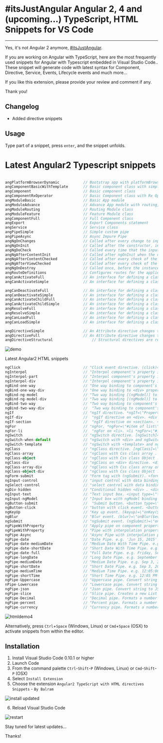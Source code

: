 # #itsJustAngular Angular 2, 4 and (upcoming...) TypeScript, HTML Snippets for VS Code
**************************************************

Yes, it's not Angular 2 anymore, [#itsJustAngular](https://twitter.com/hashtag/itsJustAngular?src=hash&ref_src=twsrc%5Etfw).

If you are working on Angular with TypeScript, here are the most frequently used snippets for Angular with Typescript embedded in Visual Studio Code..
These snippet will generate code with latest syntax for Component, Directive, Service, Events, Lifecycle events and much more... 

If you like this extension, please provide your review and comment if any.

Thank you!

## Changelog
* Added directive snippets

## Usage
Type part of a snippet, press `enter`, and the snippet unfolds.

# Latest Angular2 Typescript snippets
```typescript

angPlatformBrowserDynamic  			// Bootstrap app with platformBrowserDynamic
angComponentBasicWithTemplate    	// Basic component class with simple selector and html template
angComponent    				    // Basic component class
angComponentRxOperator    			// Basic Component class with Rx Operators
angModuleBasic    			        // Basic App module
angModuleAdvance					// Advance App module with routing, shared module
angModuleRouting					// Routing Module class
angModuleFeature			        // Feature Module class
angComponentFull					// Full Component class
angExport				            // Export Components statement
angService					        // Service class
angPipeSimple	                    // Simple custom pipe
angPipeAsync				        // Async Impure Pipe
angNgOnChanges					    // Called after every change to input properties and before processing content or child views.
angNgOnInit							// Called after the constructor, initializing input properties, and the first call to ngOnChanges.
angNgDoCheck						// Called every time that the input properties of a component or a directive are checked. Use it to extend change detection by performing a custom check.
angNgAfterContentInit				// Called after ngOnInit when the component's or directive's content has been initialized.
angNgAfterContentChecked			// Called after every check of the component's or directive's content.
angNgAfterViewChecked				// Called after every check of the component's view. Applies to components only.
angNgOnDestroy						// Called once, before the instance is destroyed.
angRouteDefinitions					// Configures routes for the application. Supports static, parameterized, redirect, and wildcard routes. Also supports custom route data and resolve.
angCanActivateFull					// An interface for defining a class that the router should call first to determine if it should activate this component. Should return a boolean or an Observable/Promise that resolves to a boolean.
angCanActivateSimple				// An interface for defining a class that the router should call first to determine if it should activate this component. Should return a boolean or an Observable/Promise that resolves to a boolean.

angCanDeactivateFull				// An interface for defining a class that the router should call first to determine if it should deactivate this component after a navigation. Should return a boolean or an Observable/Promise that resolves to a boolean.
angCanDeactivateSimple				// An interface for defining a class that the router should call first to determine if it should deactivate this component after a navigation. Should return a boolean or an Observable/Promise that resolves to a boolean.
angCanActivateChildFull				// An interface for defining a class that the router should call first to determine if it should activate the child route. Should return a boolean or an Observable/Promise that resolves to a boolean.
angCanActivateChildSimple			// An interface for defining a class that the router should call first to determine if it should activate the child route. Should return a boolean or an Observable/Promise that resolves to a boolean.
angResolveFull						// An interface for defining a class that the router should call first to resolve route data before rendering the route. Should return a value or an Observable/Promise that resolves to a value.
angResolveSimple					// An interface for defining a class that the router should call first to resolve route data before rendering the route. Should return a value or an Observable/Promise that resolves to a value.
angCanLoadFull						// An interface for defining a class that the router should call first to check if the lazy loaded module should be loaded. Should return a boolean or an Observable/Promise that resolves to a boolean.
angCanLoadSimple					// An interface for defining a class that the router should call first to check if the lazy loaded module should be loaded. Should return a boolean or an Observable/Promise that resolves to a boolean.

angDirectiveSimple					// An Attribute directive changes the appearance or behavior of a DOM element.
angDirectiveFull					// An Attribute directive changes the appearance or behavior of a DOM element.
angDirectiveStructural					// Structural directives are responsible for HTML layout. They shape or reshape the DOM's structure, typically by adding, removing, or manipulating elements.

```

![demo](https://cloud.githubusercontent.com/assets/4145169/22676434/6a58faec-ed11-11e6-963e-365e14fd2b31.gif)

Latest Angular2 HTML snippets
```typescript
ngClick                             // "Click event directive. (click)="clickEventHandler($event)"" 
ngInterpol                          // "Interpol component's property in html" 
ngInterpol-part                     // "Interpol component's property in <p> tag. <p>{{property}}</p>"
ngInterpol-div                      // "Interpol component's property in <div> tag. <div>{{property}}</div>"
ngBind-one-way                      // "One way binding to component's property. [property]=\"Property\""
ngBind-one-way-div                  // "One way binding to <div> property e.g. <div [property]=\"property\"></div>"
ngBind-ng-model                     // "Two way binding [(ngModel)] to component's property. [(ngModel)]=\"Property\""
ngBind-ng-model-div                 // "Two way binding [(ngModel)] to component's property. [(ngModel)]=\"Property\""
ngBind-two-way                      // "Two way binding to component's property. [(property)]=\"Property\""
ngBind-two-way-div                  //  "Two way binding to component's property. [(property)]=\"Property\""
ngIf                                // "ngIf directive. *ngIf=\"Property\""
ngIf-div                            //  "ngIf directive on <div>. <div *ngIf=\"Property\"></div>"
ngIf-section                        //  "ngIf directive on <section>. <section *ngIf=\"Property\"></section>"
ngFor                               // "ngFor. *ngFor=\"#item of list\""
ngFor-li		                    //  "ngFor on <li>. <li *ngFor=\"#item of list\">{{item}}</li>"
ngSwitch                            // "ngSwitch directive. [ngSwitch]=\"conditionExpression\""
ngSwitch-when-default               // "ngSwitch with <div> and ngSwitchWhen conditions."
ngSwitch-template                   // "ngSwitch with <template> and ngSwitchWhen conditions."
ngClass                             // "ngClass directive. [ngClass]=\"highlightedClass\""
ngClass-array                       // "ngClass with Css class array . [ngClass]=[\"highlightedClass\",\"showBorder\""
ngClass-object                      // "ngClass with Css class Object . [ngClass]=\"{active: isOn, disabled: isDisabled}\""
ngClass-div                         // "ngClass on <div> directive. <div [ngClass]=\"CSS-Class-Name\"> </div>"
ngClass-array-div                   // "ngClass with Css class array on <div>. <div [ngClass]=\"[CssClass-1,CssClass-2]\"> </div>"
ngClass-object-div                  // "ngClass with Css class Object . [ngClass]=\"{active: isOn, disabled: isDisabled}\""
ngForm-submit		                // "Form tag with (ngSubmit). <form id=\"dataForm\" (ngSubmit)=\"submitMethod()\"></div>" 
ngInput-control                     // "input control with data binding . <input type=\"text\" class=\"form-control\" required"
ngSelect-control                    // "select control with data binding . <select required [(ngModel)]=\"model.property\" ngControl=\"controlName\">"
ngDiv-hidden                        // "Conditional hidden <div> . <div [hidden]=\"condition\"></div>"
ngInput-text                        // "Text input box. <input type=\"text\" required></input>"
ngInput-ngModel                     // "Input box with ngModel binding . <input type=\"text\" required [(ngModel)]=\"model.name\">{{model.name}} </input>"
ngButton-submit                     //  "Submit button. <button type=\"submit\">Submit</button>"
ngButton-click                      // "button with click event. <button (click)=\"onClick()\">Button Text</button>"
ngKeyUp                             // "Key up event. (keyup)=\"onKey($event)\""
ngBlur                              // "Blur event. (blur)=\"onBlur($event)\""
ngSubmit                            // "ngSubmit event. (ngSubmit)=\"onSubmit()\""
ngPipeWithProperty                  // "Apply pipe on component property. [date, json, number, ...]}"
ngPipeWithProperty                  // "Pipe with interpolation property" 
ngPipe-Async                        // "Async Pipe with interpolation property"
ngPipe-date                         // "Date Pipe. e.g. 'Jun 15, 2015' for en-US"
ngPipe-date-mediumDate              // "Medium Date With Time Pipe. e.g. Sep 3, 2010, 12:05:08 PM for en-US"
ngPipe-date-shortDate               // "Short Date With Time Pipe. e.g. 9/3/2010, 12:05 PM for en-US"
ngPipe-date-full                    // "Full Date Pipe. e.g. Friday, September 3, 2010 for en-US"
ngPipe-longDate                     // "Long Date Pipe. e.g. September 3, 2010"
ngPipe-mediumDate                   // "Medium Date Pipe. e.g. Sep 3, 2010 for en-US"
ngPipe-shortDate                    // "Short Date Pipe. e.g. Sep 3, 2010 for en-US"
ngPipe-mediumTime                   // "Medium Time Pipe. e.g. 12:05:08 PM for en-US"
ngPipe-shortTime                    // "Short Time Pipe. e.g. 12:05 PM for en-US"
ngPipe-Uppercase                    // "Uppercase pipe. Convert string to upper case"
nPipe-Lowercase                     // "Lowercase pipe. Convert string to lower case"
ngPipe-json                         // "Json pipe. Convert string to JSON format"
ngPipe-slice                        // "Slice pipe. Creates a new List or String containing only a subset (slice) of the elements."
ngPipe-Decimal                      // "Decimal pipe. Formats a number as local text. i.e. group sizing and separator and other locale-specific configurations are based on the active locale."
ngPipe-percent                      // "Percent pipe. Formats a number as local percent."
ngPipe-currency                     // "Currency pipe. Formats a number as local currency."

```

![htmldemo4](https://cloud.githubusercontent.com/assets/4145169/11918039/a72e2b5c-a746-11e5-9abe-20472267325a.gif)


Alternatively, press `Ctrl`+`Space` (Windows, Linux) or `Cmd`+`Space` (OSX) to activate snippets from within the editor.

## Installation

1. Install Visual Studio Code 0.10.1 or higher
2. Launch Code
3. From the command palette `Ctrl`-`Shift`-`P` (Windows, Linux) or `Cmd`-`Shift`-`P` (OSX)
4. Select `Install Extension`
5. Choose the extension `Angular2 TypeScript with HTML directives Snippets` - `By Balram`

![install updated](https://cloud.githubusercontent.com/assets/4145169/11919220/5bc2b4a4-a772-11e5-9dba-82763eba3a15.png)

6. Reload Visual Studio Code

![restart](https://cloud.githubusercontent.com/assets/4145169/11861315/0496279e-a4a5-11e5-97b5-8a22f7fc842a.png)


Stay tuned for latest updates...

Thanks!
